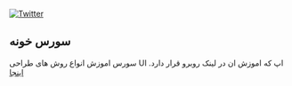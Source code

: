 [![Twitter](https://img.shields.io/badge/Twitter-SourceKhone-blue.svg)](https://twitter.com/KhoneSource)

## سورس خونه

 سورس اموزش انواع روش های طراحی UI اپ که اموزش ان در لینک روبرو قرار دارد. [اینجا](https://www.sourcekhone.com/learn/انواع-روش-های-طراحی-ui-در-ios/)
